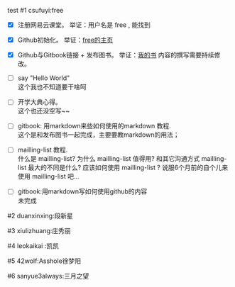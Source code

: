 test
#1 csufuyi:free

- [x] 注册网易云课堂。
举证：用户名是 free , 能找到

- [x] Github初始化。
举证：[free的主页](https://github.com/csufuyi)

- [x] Github与Gitbook链接 + 发布图书。
举证：[我的书](http://csufuyi.gitbooks.io/python-startup/content/)
内容的撰写需要持续修改。

- [ ] say "Hello World"   
这个我也不知道要干啥呵

- [ ] 开学大典心得。  
这个也还没空写~~

- [ ] gitbook: 用markdown来些如何使用的markdown 教程.  
这个是和发布图书一起完成，主要要教markdown的用法；

- [ ] mailling-list 教程.  
什么是 mailling-list?
 为什么 mailling-list 值得用?
 和其它沟通方式 mailling-list 最大的不同是什么?
 应该如何使用 mailling-list ?
说服6个月前的自个儿来使用 mailling-list 吧...

- [ ] gitbook:用markdown写如何使用github的内容  
未完成




#2 duanxinxing:段新星

#3 xiulizhuang:庄秀丽

#4 leokaikai :凯凯

#5 42wolf:Asshole徐梦阳

#6 sanyue3always:三月之望


